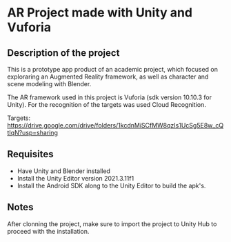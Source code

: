 # AR Project made with Unity and Vuforia
## Description of the project
This is a prototype app product of an academic project, which focused on exploraring an Augmented Reality framework, as well as character and scene modeling with Blender.

The AR framework used in this project is Vuforia (sdk version 10.10.3 for Unity). For the recognition of the targets was used Cloud Recognition.

Targets:
https://drive.google.com/drive/folders/1kcdnMiSCfMW8qzIs1UcSg5E8w_cQtIqN?usp=sharing 
## Requisites
- Have Unity and Blender installed
- Install the Unity Editor version 2021.3.11f1
- Install the Android SDK  along to the Unity Editor to build the apk's.

## Notes
After clonning the project, make sure to import the project to Unity Hub to proceed with the installation.
